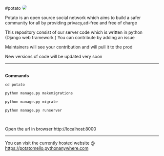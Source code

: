 #potato
<img src="https://i.ibb.co/SKqmC0Y/maskable-icon.png" style="border-radius:55px;">

Potato is an open source social network which aims to build a safer community for all by providing privacy,ad-free and free of charge

This repository consist of our server code which is written in python (Django web framework )
You can contribute by adding an issue 
<p>Maintainers will see your contribution and will pull it to the prod</p>
<p>New versions of code will be updated very soon</p>
<hr>
<br>
<b>Commands</b>
<p><code>cd potato</code></p>
<p><code>python manage.py makemigrations</code></p>
<p><code>python manage.py migrate</code></p>
<p><code>python manage.py runserver</code></p>
<br>
<p>Open the url in browser http://localhost:8000</p>
<hr>




You can visit the currently hosted website @
https://potatomello.pythonanywhere.com
